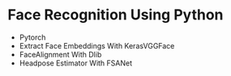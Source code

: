 Face Recognition Using Python
==============
- Pytorch
- Extract Face Embeddings With KerasVGGFace
- FaceAlignment With Dlib
- Headpose Estimator With FSANet
